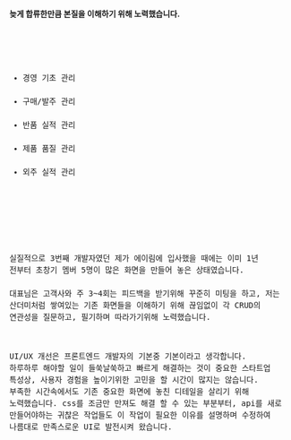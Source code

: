 
#### 늦게 합류한만큼 본질을 이해하기 위해 노력했습니다.
<code style='font-size: 100%; line-height: 1.5'>


<ul>
<li>경영 기초 관리</li>
<li>구매/발주 관리</li>
<li>반품 실적 관리</li>
<li>제품 품질 관리</li>
<li>외주 실적 관리</li>
</ul>
<br />

실질적으로 3번째 개발자였던 제가 에이림에 입사했을 때에는 이미 1년 전부터 초창기 멤버 5명이 많은 화면을 만들어 놓은 상태였습니다.  
대표님은 고객사와 주 3~4회는 피드백을 받기위해 꾸준히 미팅을 하고, 저는 산더미처럼 쌓여있는 기존 화면들을 이해하기 위해 끊임없이 각 CRUD의 연관성을 질문하고, 필기하며 따라가기위해 노력했습니다.
<br />

UI/UX 개선은 프론트엔드 개발자의 기본중 기본이라고 생각합니다. 하루하루 해야할 일이 들쑥날쑥하고 빠르게 해결하는 것이 중요한 스타트업 특성상, 사용자 경험을 높이기위한 고민을 할 시간이 많지는 않습니다.
부족한 시간속에서도 기존 중요한 화면에 놓친 디테일을 살리기 위해 노력했습니다.
css를 조금만 만져도 해결 할 수 있는 부분부터, api를 새로 만들어야하는 귀찮은 작업들도 이 작업이 필요한 이유를 설명하며 수정하여 나름대로 만족스로운 UI로 발전시켜 왔습니다. 

</code>